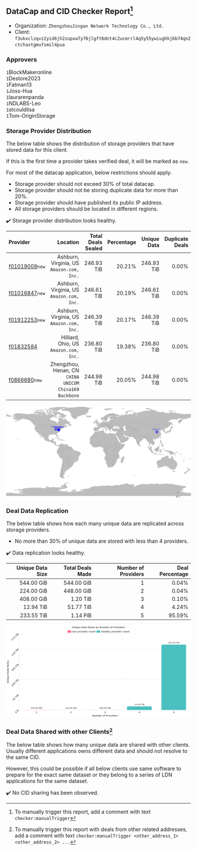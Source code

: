 ## DataCap and CID Checker Report[^1]
 - Organization: `ZhengzhouJingan Network Technology Co., Ltd.`
 - Client: `f3ukxclzqvz2yid6jh2zupxw7y76jlgft6dnt4c2ucmrrl4q5y55ywiughkj6b74qn2ctchastgmufsmil4pua`
### Approvers
`1`BlockMakeronline<br/>`1`Destore2023<br/>`1`Fatman13<br/>`1`Joss-Hua<br/>`1`laurarenpanda<br/>`1`NDLABS-Leo<br/>`1`stcouldlisa<br/>`1`Tom-OriginStorage

### Storage Provider Distribution
The below table shows the distribution of storage providers that have stored data for this client.

If this is the first time a provider takes verified deal, it will be marked as `new`.

For most of the datacap application, below restrictions should apply.
 - Storage provider should not exceed 30% of total datacap.
 - Storage provider should not be storing duplicate data for more than 20%.
 - Storage provider should have published its public IP address.
 - All storage providers should be located in different regions.

✔️ Storage provider distribution looks healthy.

| Provider                                                    |                                                  Location | Total Deals Sealed | Percentage | Unique Data | Duplicate Deals |
| :---------------------------------------------------------- | --------------------------------------------------------: | -----------------: | ---------: | ----------: | --------------: |
| [f01019009](https://filfox.info/en/address/f01019009)`new`  |              Ashburn, Virginia, US<br/>`Amazon.com, Inc.` |         246.93 TiB |     20.21% |  246.93 TiB |           0.00% |
| [f01016847](https://filfox.info/en/address/f01016847)`new`  |              Ashburn, Virginia, US<br/>`Amazon.com, Inc.` |         246.61 TiB |     20.19% |  246.61 TiB |           0.00% |
| [f01912253](https://filfox.info/en/address/f01912253)`new`  |              Ashburn, Virginia, US<br/>`Amazon.com, Inc.` |         246.39 TiB |     20.17% |  246.39 TiB |           0.00% |
| [f01832584](https://filfox.info/en/address/f01832584)       |                 Hilliard, Ohio, US<br/>`Amazon.com, Inc.` |         236.80 TiB |     19.38% |  236.80 TiB |           0.00% |
| [f0866680](https://filfox.info/en/address/f0866680)`new`    | Zhengzhou, Henan, CN<br/>`CHINA UNICOM China169 Backbone` |         244.98 TiB |     20.05% |  244.98 TiB |           0.00% |

<img src="https://raw.githubusercontent.com/data-preservation-programs/filplus-checker-assets/main/filecoin-project/filecoin-plus-large-datasets/issues/1679/1690878532499.png"/>

### Deal Data Replication
The below table shows how each many unique data are replicated across storage providers.

- No more than 30% of unique data are stored with less than 4 providers.

✔️ Data replication looks healthy.

| Unique Data Size | Total Deals Made | Number of Providers | Deal Percentage |
| ---------------: | ---------------: | ------------------: | --------------: |
|       544.00 GiB |       544.00 GiB |                   1 |           0.04% |
|       224.00 GiB |       448.00 GiB |                   2 |           0.04% |
|       408.00 GiB |         1.20 TiB |                   3 |           0.10% |
|        12.94 TiB |        51.77 TiB |                   4 |           4.24% |
|       233.55 TiB |         1.14 PiB |                   5 |          95.59% |

<img src="https://raw.githubusercontent.com/data-preservation-programs/filplus-checker-assets/main/filecoin-project/filecoin-plus-large-datasets/issues/1679/1690878533343.png"/>

### Deal Data Shared with other Clients[^3]
The below table shows how many unique data are shared with other clients.
Usually different applications owns different data and should not resolve to the same CID.

However, this could be possible if all below clients use same software to prepare for the exact same dataset or they belong to a series of LDN applications for the same dataset.

✔️ No CID sharing has been observed.

[^1]: To manually trigger this report, add a comment with text `checker:manualTrigger`

[^2]: Deals from those addresses are combined into this report as they are specified with `checker:manualTrigger`

[^3]: To manually trigger this report with deals from other related addresses, add a comment with text `checker:manualTrigger <other_address_1> <other_address_2> ...`
